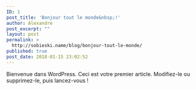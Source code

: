 ```yaml
---
ID: 1
post_title: 'Bonjour tout le monde&nbsp;!'
author: Alexandre
post_excerpt: ""
layout: post
permalink: >
  http://sobieski.name/blog/bonjour-tout-le-monde/
published: true
post_date: 2018-01-15 23:02:52
---
```

Bienvenue dans WordPress. Ceci est votre premier article. Modifiez-le ou supprimez-le, puis lancez-vous&nbsp;!